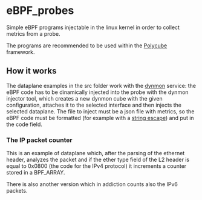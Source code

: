 # eBPF_probes
Simple eBPF programs injectable in the linux kernel in order to collect metrics from a probe.

The programs are recommended to be used within the [Polycube](https://github.com/polycube-network/polycube) framework.
 
## How it works
 
The dataplane examples in the src folder work with the [dynmon](https://github.com/polycube-network/polycube/tree/master/src/services/pcn-dynmon) service: the eBPF code has to be dinamically injected into the probe with the dynmon injector tool, which creates a new dynmon cube with the given configuration, attaches it to the selected interface and then injects the selected dataplane.
The file to inject must be a json file with metrics, so the eBPF code must be formatted (for example with a [string escape](https://www.freeformatter.com/json-escape.html#ad-output)) and put in the code field.

### The IP packet counter

This is an example of dataplane which, after the parsing of the ethernet header, analyzes the packet and if the ether type field of the L2 header is equal to 0x0800 (the code for the IPv4 protocol) it increments a counter stored in a BPF_ARRAY.

There is also another version which in addiction counts also the IPv6 packets.


